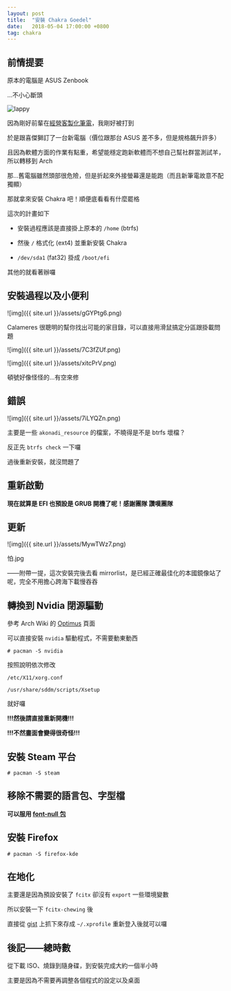 ```yaml
---
layout: post
title:  "安裝 Chakra Goedel"
date:   2018-05-04 17:00:00 +0800
tag: chakra
---
```


## 前情提要

原本的電腦是 ASUS Zenbook 

…不小心斷頭

![lappy](https://imgur.com/bNBSWFx.jpg)

因為剛好前輩在[經營客製化筆電](https://www.facebook.com/groups/1579037632209469/)，我剛好被打到

於是跟喜傑獅訂了一台新電腦（價位跟那台 ASUS 差不多，但是規格飆升許多）

且因為軟體方面的作業有點重，希望能穩定跑新軟體而不想自己幫社群當測試羊，所以轉移到 Arch

那…舊電腦雖然頭部很危險，但是折起來外接螢幕還是能跑（而且新筆電故意不配獨顯）

那就拿來安裝 Chakra 吧！順便底看看有什麼罷格

這次的計畫如下

- 安裝過程應該是直接掛上原本的 `/home` (btrfs)

- 然後 `/` 格式化 (ext4) 並重新安裝 Chakra

- `/dev/sda1` (fat32) 掛成 `/boot/efi`

其他的就看著辦囉

## 安裝過程以及小便利

![img]({{ site.url }}/assets/gGYPtg6.png)

Calameres 很聰明的幫你找出可能的家目錄，可以直接用滑鼠搞定分區跟掛載問題

![img]({{ site.url }}/assets/7C3fZUf.png)

![img]({{ site.url }}/assets/xitcPrV.png)

頓號好像怪怪的…有空來修

## 錯誤

![img]({{ site.url }}/assets/7iLYQZn.png)

主要是一些 `akonadi_resource` 的檔案，不曉得是不是 btrfs 壞檔？

反正先 `btrfs check` 一下囉

過後重新安裝，就沒問題了

## 重新啟動

__現在就算是 EFI 也預設是 GRUB 開機了呢！感謝團隊 讚嘆團隊__

## 更新

![img]({{ site.url }}/assets/MywTWz7.png)

怕.jpg

——附帶一提，這次安裝完後去看 mirrorlist，是已經正確最佳化的本國鏡像站了呢，完全不用擔心跨海下載慢吞吞

## 轉換到 Nvidia 閉源驅動

參考 Arch Wiki 的 [Optimus](https://wiki.archlinux.org/index.php/NVIDIA_Optimus) 頁面

可以直接安裝 `nvidia` 驅動程式，不需要動東動西

`# pacman -S nvidia`


按照說明依次修改

`/etc/X11/xorg.conf`

`/usr/share/sddm/scripts/Xsetup`

就好囉


__!!!然後請直接重新開機!!!__

__!!!不然畫面會變得很奇怪!!!__

## 安裝 Steam 平台

`# pacman -S steam`

## 移除不需要的語言包、字型檔

__可以服用 [font-null 包](https://gist.github.com/Brli/86562aa126a49169c6ba)__

## 安裝 Firefox

`# pacman -S firefox-kde`


## 在地化

主要還是因為預設安裝了 `fcitx` 卻沒有 `export` 一些環境變數

所以安裝一下 `fcitx-chewing` 後

直接從 [gist](https://gist.github.com/Brli/ea1809e411fc0ee77168) 上抓下來存成 `~/.xprofile` 重新登入後就可以囉

## 後記——總時數

從下載 ISO、燒錄到隨身碟，到安裝完成大約一個半小時

主要是因為不需要再調整各個程式的設定以及桌面
